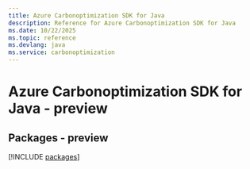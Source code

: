 ```yaml
---
title: Azure Carbonoptimization SDK for Java
description: Reference for Azure Carbonoptimization SDK for Java
ms.date: 10/22/2025
ms.topic: reference
ms.devlang: java
ms.service: carbonoptimization
---
```

# Azure Carbonoptimization SDK for Java - preview
## Packages - preview
[!INCLUDE [packages](carbonoptimization-index.md)]